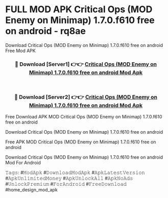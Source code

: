 # FULL MOD APK Critical Ops (MOD Enemy on Minimap) 1.7.0.f610 free on android - rq8ae
Download Critical Ops (MOD Enemy on Minimap) 1.7.0.f610 free on android Free Mod APK

<div align="center">
<h3>🔴 Download [Server1] 👉👉 <a href="https://apk-comot.site?title=Critical_Ops_(MOD_Enemy_on_Minimap)_1.7.0.f610_free_on_android">Critical Ops (MOD Enemy on Minimap) 1.7.0.f610 free on android Mod Apk</a></h3><br>

<h3>🔴 Download [Server2] 👉👉 <a href="https://apk-comot.site?title=Critical_Ops_(MOD_Enemy_on_Minimap)_1.7.0.f610_free_on_android">Critical Ops (MOD Enemy on Minimap) 1.7.0.f610 free on android Mod Apk</a></h3>
</div>


Free Download APK MOD Critical Ops (MOD Enemy on Minimap) 1.7.0.f610 free on android

Download Critical Ops (MOD Enemy on Minimap) 1.7.0.f610 free on android 

Free APK MOD Critical Ops (MOD Enemy on Minimap) 1.7.0.f610 free on android 

Download Critical Ops (MOD Enemy on Minimap) 1.7.0.f610 free on android Mod For Android

𝚃𝚊𝚐𝚜: #𝙼𝚘𝚍𝙰𝚙𝚔 #𝙳𝚘𝚠𝚗𝚕𝚘𝚊𝚍𝙼𝚘𝚍𝙰𝚙𝚔 #𝙰𝚙𝚔𝙻𝚊𝚝𝚎𝚜𝚝𝚅𝚎𝚛𝚜𝚒𝚘𝚗 #𝙰𝚙𝚔𝚄𝚗𝚕𝚒𝚖𝚒𝚝𝚎𝚍𝙼𝚘𝚗𝚎𝚢 #𝙰𝚙𝚔𝚄𝚗𝚕𝚘𝚌𝚔𝙰𝚕𝚕 #𝙰𝚙𝚔𝙽𝚘𝙰𝚍𝚜 #𝚄𝚗𝚕𝚘𝚌𝚔𝙿𝚛𝚎𝚖𝚒𝚞𝚖 #𝙵𝚘𝚛𝙰𝚗𝚍𝚛𝚘𝚒𝚍 #𝙵𝚛𝚎𝚎𝙳𝚘𝚠𝚗𝚕𝚘𝚊𝚍 #home_design_mod_apk